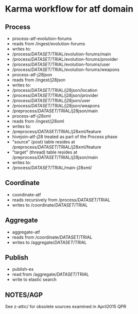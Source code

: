 # Karma workflow for atf domain

## Process

* process-atf-evolution-forums 
 * reads from /ingest/evolution-forums
 * writes to:
  * /process/$DATASET/$TRIAL/evolution-forums/main
  * /process/$DATASET/$TRIAL/evolution-forums/provider
  * /process/$DATASET/$TRIAL/evolution-forums/user
  * /process/$DATASET/$TRIAL/evolution-forums/weapons
* process-atf-j28json
 * reads from /ingest/j28json
 * writes to:
  * /process/$DATASET/$TRIAL/j28json/location
  * /process/$DATASET/$TRIAL/j28json/provider
  * /process/$DATASET/$TRIAL/j28json/user
  * /process/$DATASET/$TRIAL/j28json/weapons
  * /preprocess/$DATASET/$TRIAL/j28json/main
* process-atf-j28xml
 * reads from /ingest/j28xml
 * writes to:
  * /preprocess/$DATASET/$TRIAL/j28xml/feature
* hivejoin-atf-j28 treated as part of the Process phase 
 * "source" (post) table resides at /preprocess/$DATASET/$TRIAL/j28xml/feature
 * "target" (thread) table resides at /preprocess/$DATASET/$TRIAL/j28json/main
 * writes to:
  * /process/$DATASET/$TRIAL/main-j28xml/

## Coordinate

* coordinate-atf
 * reads recursively from /process/$DATASET/$TRIAL
 * writes to /coordinate/$DATASET/$TRIAL

## Aggregate

* aggregate-atf
 * reads from /coordinate/$DATASET/$TRIAL
 * writes to /aggregate/$DATASET/$TRIAL

## Publish

* publish-es
 * read from /aggregate/$DATASET/$TRIAL
 * write to elastic search

## NOTES/AGP
See z-attic/ for obsolete sources examined in April2015 QPR
